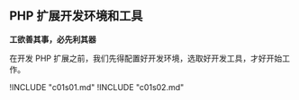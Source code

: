 ## PHP 扩展开发环境和工具

**工欲善其事，必先利其器**

在开发 PHP 扩展之前，我们先得配置好开发环境，选取好开发工具，才好开始工作。

!INCLUDE "c01s01.md"
!INCLUDE "c01s02.md"